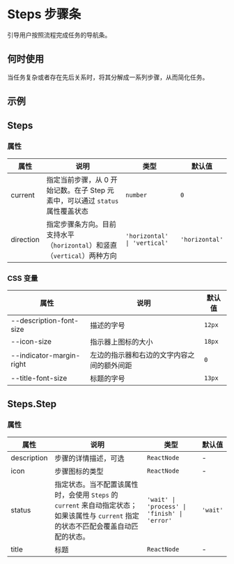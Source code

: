 # Steps 步骤条

引导用户按照流程完成任务的导航条。

## 何时使用

当任务复杂或者存在先后关系时，将其分解成一系列步骤，从而简化任务。

## 示例

<code src="./demos/demo1.tsx"></code>

<code src="./demos/demo2.tsx"></code>

## Steps

### 属性

| 属性 | 说明 | 类型 | 默认值 |
| --- | --- | --- | --- |
| current | 指定当前步骤，从 0 开始记数。在子 Step 元素中，可以通过 `status` 属性覆盖状态 | `number` | `0` |
| direction | 指定步骤条方向。目前支持水平（`horizontal`）和竖直（`vertical`）两种方向 | `'horizontal' \| 'vertical'` | `'horizontal'` |

### CSS 变量

| 属性                     | 说明                                       | 默认值 |
| ------------------------ | ------------------------------------------ | ------ |
| --description-font-size  | 描述的字号                                 | `12px` |
| --icon-size              | 指示器上图标的大小                         | `18px` |
| --indicator-margin-right | 左边的指示器和右边的文字内容之间的额外间距 | `0`    |
| --title-font-size        | 标题的字号                                 | `13px` |

## Steps.Step

### 属性

| 属性 | 说明 | 类型 | 默认值 |
| --- | --- | --- | --- |
| description | 步骤的详情描述，可选 | `ReactNode` | - |
| icon | 步骤图标的类型 | `ReactNode` | - |
| status | 指定状态。当不配置该属性时，会使用 `Steps` 的 `current` 来自动指定状态；如果该属性与 `current` 指定的状态不匹配会覆盖自动匹配的状态。 | `'wait' \| 'process' \| 'finish' \| 'error'` | `'wait'` |
| title | 标题 | `ReactNode` | - |
